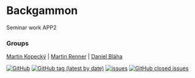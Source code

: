 # Backgammon
Seminar work APP2

### Groups
[Martin Kopecký](https://github.com/KopyTKG) | [Martin Renner](https://github.com/martinrenner) | [Daniel Bláha](https://github.com/xDaniel1220)

[![GitHub](https://img.shields.io/github/license/kopytkg/backgammon?style=for-the-badge)](#) [![GitHub tag (latest by date)](https://img.shields.io/github/v/tag/kopytkg/backgammon?style=for-the-badge)](#)
[![issues](https://img.shields.io/github/issues/KopyTKG/Backgammon?style=for-the-badge)](https://github.com/KopyTKG/Backgammon/issues) [![GitHub closed issues](https://img.shields.io/github/issues-closed/kopytkg/backgammon?style=for-the-badge)](https://github.com/KopyTKG/Backgammon/issues?q=is%3Aissue+is%3Aclosed)
